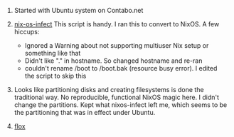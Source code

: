 1. Started with Ubuntu system on Contabo.net

1. [nix-os-infect](https://github.com/elitak/nixos-infect) This script is handy. I ran this to convert to NixOS. A few hiccups:
    - Ignored a Warning about not supporting multiuser Nix setup or something like that
    - Didn't like "." in hostname. So changed hostname and re-ran
    - couldn't rename /boot to /boot.bak (resource busy error).  I edited the script to skip this

1. Looks like partitioning disks and creating filesystems is done the traditional way. No reproducible, functional NixOS magic here.  I didn't change the partitions. Kept what nixos-infect left me, which seems to be the partitioning that was in effect under Ubuntu. 
1. [flox](https://beta.floxdev.com/docs/tour/tour-1/#install-flox)
